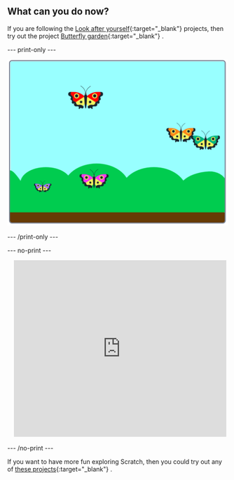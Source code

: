 ## What can you do now?

If you are following the [Look after yourself](https://projects.raspberrypi.org/en/pathways/look-after-yourself){:target="_blank"}  projects, then try out the project [Butterfly garden](https://projects.raspberrypi.org/en/projects/butterfly-garden){:target="_blank"} .

--- print-only ---

![Butterfly garden project](images/butterfly-garden.png)

--- /print-only ---

--- no-print ---

<div class="scratch-preview" style="margin-left: 15px;">
  <iframe allowtransparency="true" width="485" height="402" src="https://scratch.mit.edu/projects/embed/403091557/?autostart=false" frameborder="0"></iframe>
</div>

--- /no-print ---

If you want to have more fun exploring Scratch, then you could try out any of [these projects](https://projects.raspberrypi.org/en/projects?software%5B%5D=scratch&curriculum%5B%5D=%201){:target="_blank"} .
